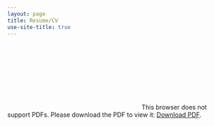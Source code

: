```yaml
---
layout: page
title: Resume/CV
use-site-title: true
---
```


<object data="http://RMDern.github.io/RyanDernResume.pdf" type="application/pdf" width="800px" height="900px">
    <embed src="http://RMDern.github.io/RyanDernResume.pdf">
        This browser does not support PDFs. Please download the PDF to view it: <a href="http:/RMDern.github.io/RyanDernResume.pdf">Download PDF</a>.</p>
    </embed>
</object>
